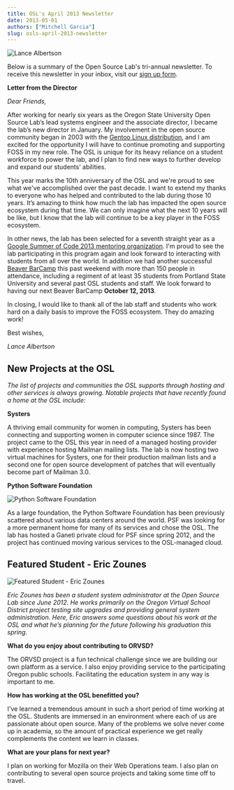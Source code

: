```yaml
---
title: OSL's April 2013 Newsletter
date: 2013-05-01
authors: ["Mitchell Garcia"]
slug: osls-april-2013-newsletter
---
```


![Lance Albertson](/images/lalbertson.jpg)

Below is a summary of the Open Source Lab's tri-annual newsletter. To receive
this newsletter in your inbox, visit our [sign up form](https://osuosl.org/communities/gentoo-foundation).

**Letter from the Director**

*Dear Friends,*

After working for nearly six years as the Oregon State University Open Source
Lab’s lead systems engineer and the associate director, I became the lab’s new
director in January. My involvement in the open source community began in 2003
with the [Gentoo Linux distribution](https://osuosl.org/communities/gentoo-foundation), and I am excited for the opportunity I
will have to continue promoting and supporting FOSS in my new role. The OSL is
unique for its heavy reliance on a student workforce to power the lab, and I
plan to find new ways to further develop and expand our students’ abilities.

This year marks the 10th anniversary of the OSL and we're proud to see what
we've accomplished over the past decade. I want to extend my thanks to everyone
who has helped and contributed to the lab during those 10 years. It’s amazing to
think how much the lab has impacted the open source ecosystem during that time.
We can only imagine what the next 10 years will be like, but I know that the lab
will continue to be a key player in the FOSS ecosystem.

In other news, the lab has been selected for a seventh straight year as a
[Google Summer of Code 2013 mentoring organization](http://osuosl.org/blog/open-source-lab-participate-google-summer-code-2013). I'm proud to see the lab
participating in this program again and look forward to interacting with
students from all over the world. In addition we had another successful
[Beaver BarCamp](http://beaverbarcamp.org/) this past weekend with more than 150 people in attendance,
including a regiment of at least 35 students from Portland State University and
several past OSL students and staff. We look forward to having our next Beaver
BarCamp **October 12, 2013**.

In closing, I would like to thank all of the lab staff and students who work
hard on a daily basis to improve the FOSS ecosystem. They do amazing work!

  Best wishes,

*Lance Albertson*

New Projects at the OSL
-----------------------

*The list of projects and communities the OSL supports through hosting and other
services is always growing. Notable projects that have recently found a home at
the OSL include:*

**Systers**

A thriving email community for women in computing, Systers has been connecting
and supporting women in computer science since 1987. The project came to the OSL
this year in need of a managed hosting provider with experience hosting Mailman
mailing lists. The lab is now hosting two virtual machines for Systers, one for
their production mailman lists and a second one for open source development of
patches that will eventually become part of Mailman 3.0.

**Python Software Foundation**

![Python Software Foundation](/images/python.jpg)

As a large foundation, the Python Software Foundation has been previously
scattered about various data centers around the world. PSF was looking for a
more permanent home for many of its services and chose the OSL. The lab has
hosted a Ganeti private cloud for PSF since spring 2012, and the project has
continued moving various services to the OSL-managed cloud.

Featured Student - Eric Zounes
------------------------------

![Featured Student - Eric Zounes](/images/ericzounes.jpg)

*Eric Zounes has been a student system administrator at the Open Source Lab
since June 2012. He works primarily on the Oregon Virtual School District
project testing site upgrades and providing general system administration. Here,
Eric answers some questions about his work at the OSL and what he’s planning for
the future following his graduation this spring.*

**What do you enjoy about contributing to ORVSD?**

The ORVSD project is a fun technical challenge since we are building our own
platform as a service. I also enjoy providing service to the participating
Oregon public schools. Facilitating the education system in any way is important
to me.

**How has working at the OSL benefitted you?**

I've learned a tremendous amount in such a short period of time working at the
OSL. Students are immersed in an environment where each of us are passionate
about open source. Many of the problems we solve never come up in academia, so
the amount of practical experience we get really complements the content we
learn in classes.

**What are your plans for next year?**

I plan on working for Mozilla on their Web Operations team. I also plan on
contributing to several open source projects and taking some time off to travel.
